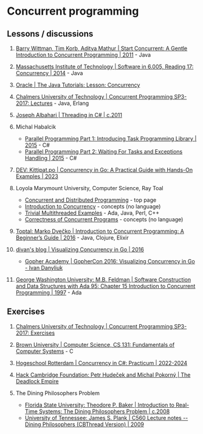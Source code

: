 # Concurrent programming

## Lessons / discussions

1. [Barry Wittman, Tim Korb, Aditya Mathur | Start Concurrent: A Gentle Introduction to Concurrent Programming | 2011](https://start-concurrent.github.io/chunked/chap13.html) - Java

1. [Massachusetts Institute of Technology | Software in 6.005, Reading 17: Concurrency | 2014](https://web.mit.edu/6.005/www/fa14/classes/17-concurrency/) - Java

1. [Oracle | The Java Tutorials: Lesson: Concurrency](https://docs.oracle.com/javase/tutorial/essential/concurrency/)

1. [Chalmers University of Technology | Concurrent Programming SP3-2017: Lectures](https://www.cse.chalmers.se/edu/year/2016/course/TDA383_LP3/lectures/) - Java, Erlang

1. [Joseph Albahari | Threading in C# | c.2011](https://www.albahari.com/threading/)

1. Michal Habalcik
   - [Parallel Programming Part 1: Introducing Task Programming Library | 2015](https://www.c-sharpcorner.com/UploadFile/f9f215/parallel-programming-part-1-introducing-task-programming-l/) - C#
   - [Parallel Programming Part 2: Waiting For Tasks and Exceptions Handling | 2015](https://www.c-sharpcorner.com/UploadFile/f9f215/parallel-programming-part-2/) - C#

1. [DEV: Kittipat.po | Concurrency in Go: A Practical Guide with Hands-On Examples | 2023](https://dev.to/kittipat1413/concurrency-in-go-a-practical-guide-with-hands-on-examples-37od)

1. Loyola Marymount University, Computer Science, Ray Toal
   - [Concurrent and Distributed Programming](https://cs.lmu.edu/~ray/classes/cdp/) - top page
   - [Introduction to Concurrency](https://cs.lmu.edu/~ray/notes/introconcurrency/) - concepts (no language)
   - [Trivial Multithreaded Examples](https://cs.lmu.edu/~ray/notes/trivialcpexamples/) - Ada, Java, Perl, C++
   - [Correctness of Concurrent Programs](https://cs.lmu.edu/~ray/notes/cpabstraction/) - concepts (no language)

1. [Toptal: Marko Dvečko | Introduction to Concurrent Programming: A Beginner’s Guide | 2016](https://www.toptal.com/software/introduction-to-concurrent-programming) - Java, Clojure, Elixir

1. [divan's blog | Visualizing Concurrency in Go | 2016](https://divan.dev/posts/go_concurrency_visualize/)
   - [Gopher Academy | GopherCon 2016: Visualizing Concurrency in Go - Ivan Danyliuk](https://www.youtube.com/watch?v=KyuFeiG3Y60)

1. [George Washington University: M.B. Feldman | Software Construction and Data Structures with Ada 95: Chapter 15 Introduction to Concurrent Programming | 1997](https://www2.seas.gwu.edu/~mfeldman/cs2book/chap15.html) - Ada


## Exercises

1. [Chalmers University of Technology | Concurrent Programming SP3-2017: Exercises](https://www.cse.chalmers.se/edu/year/2016/course/TDA383_LP3/exercises/)

1. [Brown University | Computer Science, CS 131: Fundamentals of Computer Systems](https://cs.brown.edu/courses/csci1310/2020/exercises/concurrency.html) - C

1. [Hogeschool Rotterdam | Concurrency in C#: Practicum | 2022-2024](https://github.com/hogeschool/concurrency/blob/main/Exercises.md)

1. [Hack Cambridge Foundation: Petr Hudeček and Michal Pokorný | The Deadlock Empire](https://deadlockempire.github.io/)

1. The Dining Philosophers Problem
   - [Florida State University: Theodore P. Baker | Introduction to Real-Time Systems: The Dining Philosophers Problem | c.2008](https://www.cs.fsu.edu/~baker/realtime/restricted/notes/philos.html)
   - [University of Tennessee: James S. Plank | C560 Lecture notes -- Dining Philosophers (CBThread Version) | 2009](https://web.eecs.utk.edu/~jplank/plank/classes/cs560/560/notes/CBThread_Dphil/)

